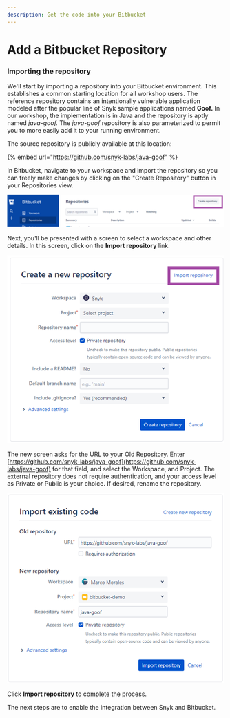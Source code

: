```yaml
---
description: Get the code into your Bitbucket
---
```


# Add a Bitbucket Repository

### Importing the repository

We'll start by importing a repository into your Bitbucket environment. This establishes a common starting location for all workshop users. The reference repository contains an intentionally vulnerable application modeled after the popular line of Snyk sample applications named **Goof.** In our workshop, the implementation is in Java and the repository is aptly named _java-goof._ The _java-goof_ repository is also parameterized to permit you to more easily add it to your running environment.

The source repository is publicly available at this location:

{% embed url="https://github.com/snyk-labs/java-goof" %}

In Bitbucket, navigate to your workspace and import the repository so you can freely make changes by clicking on the "Create Repository" button in your Repositories view.

![](<../../../../../../.gitbook/assets/image (320) (1).png>)

Next, you'll be presented with a screen to select a workspace and other details. In this screen, click on the **Import repository** link.

![](<../../../../../../.gitbook/assets/image (146) (1) (1) (1) (1) (1).png>)

The new screen asks for the URL to your Old Repository. Enter [https://github.com/snyk-labs/java-goof](https://github.com/snyk-labs/java-goof) for that field, and select the Workspace, and Project. The external repository does not require authentication, and your access level as Private or Public is your choice. If desired, rename the repository.

![](<../../../../../../.gitbook/assets/image (18) (1) (1) (1).png>)

Click **Import repository** to complete the process.

The next steps are to enable the integration between Snyk and Bitbucket.
